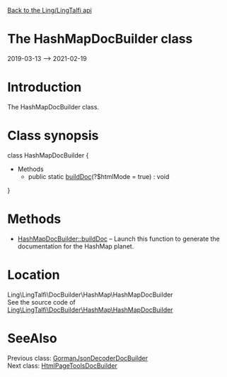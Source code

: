 [Back to the Ling/LingTalfi api](https://github.com/lingtalfi/LingTalfi/blob/master/doc/api/Ling/LingTalfi.md)



The HashMapDocBuilder class
================
2019-03-13 --> 2021-02-19






Introduction
============

The HashMapDocBuilder class.



Class synopsis
==============


class <span class="pl-k">HashMapDocBuilder</span>  {

- Methods
    - public static [buildDoc](https://github.com/lingtalfi/LingTalfi/blob/master/doc/api/Ling/LingTalfi/DocBuilder/HashMap/HashMapDocBuilder/buildDoc.md)(?$htmlMode = true) : void

}






Methods
==============

- [HashMapDocBuilder::buildDoc](https://github.com/lingtalfi/LingTalfi/blob/master/doc/api/Ling/LingTalfi/DocBuilder/HashMap/HashMapDocBuilder/buildDoc.md) &ndash; Launch this function to generate the documentation for the HashMap planet.





Location
=============
Ling\LingTalfi\DocBuilder\HashMap\HashMapDocBuilder<br>
See the source code of [Ling\LingTalfi\DocBuilder\HashMap\HashMapDocBuilder](https://github.com/lingtalfi/LingTalfi/blob/master/DocBuilder/HashMap/HashMapDocBuilder.php)



SeeAlso
==============
Previous class: [GormanJsonDecoderDocBuilder](https://github.com/lingtalfi/LingTalfi/blob/master/doc/api/Ling/LingTalfi/DocBuilder/GormanJsonDecoder/GormanJsonDecoderDocBuilder.md)<br>Next class: [HtmlPageToolsDocBuilder](https://github.com/lingtalfi/LingTalfi/blob/master/doc/api/Ling/LingTalfi/DocBuilder/HtmlPageTools/HtmlPageToolsDocBuilder.md)<br>
